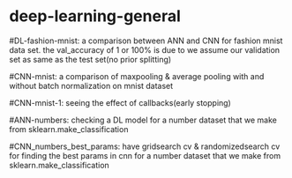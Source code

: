 # deep-learning-general

#DL-fashion-mnist:
a comparison between ANN and CNN for fashion mnist data set.
the val_accuracy of 1 or 100% is due to we assume our validation set as same as the test set(no prior splitting)


#CNN-mnist:
a comparison of maxpooling & average pooling with and without batch normalization on mnist dataset


#CNN-mnist-1:
seeing the effect of callbacks(early stopping)

#ANN-numbers:
checking  a DL model for a number dataset that we make from sklearn.make_classification 

#CNN_numbers_best_params:
have gridsearch cv & randomizedsearch cv for finding the best params in cnn for a number dataset that we make from sklearn.make_classification 
